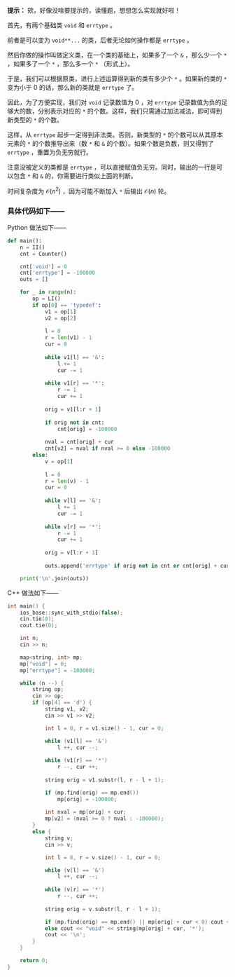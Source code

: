 **提示：** 欸，好像没啥要提示的，读懂题，想想怎么实现就好啦！

首先，有两个基础类 `void` 和 `errtype` 。

前者是可以变为 `void**...` 的类，后者无论如何操作都是 `errtype` 。

然后你做的操作叫做定义类，在一个类的基础上，如果多了一个 `&` ，那么少一个 `*` ，如果多了一个 `*` ，那么多一个 `*` （形式上）。

于是，我们可以根据原类，进行上述运算得到新的类有多少个 `*` 。如果新的类的 `*` 变为小于 0 的话，那么新的类就是 `errtype` 了。

因此，为了方便实现，我们对 `void` 记录数值为 $0$ ，对 `errtype` 记录数值为负的足够大的数，分别表示对应的 `*` 的个数。这样，我们只需通过加法减法，即可得到新类型的 `*` 的个数。

这样，从 `errtype` 起步一定得到非法类。否则，新类型的 `*` 的个数可以从其原本元素的 `*` 的个数推导出来（数 `*` 和 `&` 的个数）。如果个数是负数，则又得到了 `errtype` ，重置为负无穷就行。

注意没被定义的类都是 `errtype` ，可以直接赋值负无穷。同时，输出的一行是可以包含 `*` 和 `&` 的，你需要进行类似上面的判断。

时间复杂度为 $\mathcal{O}(n^2)$ ，因为可能不断加入 `*` 后输出 $\mathcal{O}(n)$ 轮。

### 具体代码如下——

Python 做法如下——

```Python []
def main():
    n = II()
    cnt = Counter()

    cnt['void'] = 0
    cnt['errtype'] = -100000
    outs = []

    for _ in range(n):
        op = LI()
        if op[0] == 'typedef':
            v1 = op[1]
            v2 = op[2]
            
            l = 0
            r = len(v1) - 1
            cur = 0
            
            while v1[l] == '&':
                l += 1
                cur -= 1
            
            while v1[r] == '*':
                r -= 1
                cur += 1
            
            orig = v1[l:r + 1]
            
            if orig not in cnt:
                cnt[orig] = -100000
            
            nval = cnt[orig] + cur
            cnt[v2] = nval if nval >= 0 else -100000
        else:
            v = op[1]
            
            l = 0
            r = len(v) - 1
            cur = 0
            
            while v[l] == '&':
                l += 1
                cur -= 1
            
            while v[r] == '*':
                r -= 1
                cur += 1
            
            orig = v[l:r + 1]
            
            outs.append('errtype' if orig not in cnt or cnt[orig] + cur < 0 else "void" + '*' * (cnt[orig] + cur))

    print('\n'.join(outs))
```

C++ 做法如下——

```cpp []
int main() {
    ios_base::sync_with_stdio(false);
    cin.tie(0);
    cout.tie(0);

    int n;
    cin >> n;

    map<string, int> mp;
    mp["void"] = 0;
    mp["errtype"] = -100000;

    while (n --) {
        string op;
        cin >> op;
        if (op[4] == 'd') {
            string v1, v2;
            cin >> v1 >> v2;

            int l = 0, r = v1.size() - 1, cur = 0;

            while (v1[l] == '&')
                l ++, cur --;
            
            while (v1[r] == '*')
                r --, cur ++;
            
            string orig = v1.substr(l, r - l + 1);

            if (mp.find(orig) == mp.end())
                mp[orig] = -100000;
            
            int nval = mp[orig] + cur;
            mp[v2] = (nval >= 0 ? nval : -100000);
        }
        else {
            string v;
            cin >> v;

            int l = 0, r = v.size() - 1, cur = 0;

            while (v[l] == '&')
                l ++, cur --;
            
            while (v[r] == '*')
                r --, cur ++;
            
            string orig = v.substr(l, r - l + 1);

            if (mp.find(orig) == mp.end() || mp[orig] + cur < 0) cout << "errtype";
            else cout << "void" << string(mp[orig] + cur, '*');
            cout << '\n';
        }
    }

    return 0;
}
```
